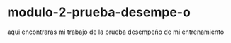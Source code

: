 # modulo-2-prueba-desempe-o
aqui encontraras mi trabajo de la prueba desempeño de mi entrenamiento 
